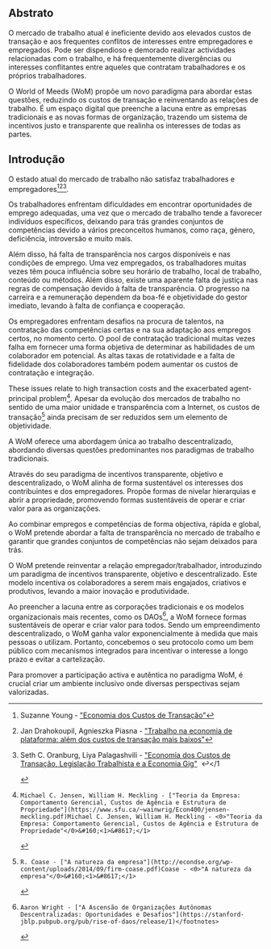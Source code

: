 ## Abstrato

O mercado de trabalho atual é ineficiente devido aos elevados custos de transação e aos frequentes conflitos de interesses entre empregadores e empregados. Pode ser dispendioso e demorado realizar actividades relacionadas com o trabalho, e há frequentemente divergências ou interesses conflitantes entre aqueles que contratam trabalhadores e os próprios trabalhadores.

O World of Meeds (WoM) propõe um novo paradigma para abordar estas questões, reduzindo os custos de transação e reinventando as relações de trabalho. É um espaço digital que preenche a lacuna entre as empresas tradicionais e as novas formas de organização, trazendo um sistema de incentivos justo e transparente que realinha os interesses de todas as partes.

## Introdução

O estado atual do mercado de trabalho não satisfaz trabalhadores e empregadores[^1][^2][^3].

Os trabalhadores enfrentam dificuldades em encontrar oportunidades de emprego adequadas, uma vez que o mercado de trabalho tende a favorecer indivíduos específicos, deixando para trás grandes conjuntos de competências devido a vários preconceitos humanos, como raça, género, deficiência, introversão e muito mais.

Além disso, há falta de transparência nos cargos disponíveis e nas condições de emprego. Uma vez empregados, os trabalhadores muitas vezes têm pouca influência sobre seu horário de trabalho, local de trabalho, conteúdo ou métodos. Além disso, existe uma aparente falta de justiça nas regras de compensação devido à falta de transparência. O progresso na carreira e a remuneração dependem da boa-fé e objetividade do gestor imediato, levando à falta de confiança e cooperação.

Os empregadores enfrentam desafios na procura de talentos, na contratação das competências certas e na sua adaptação aos empregos certos, no momento certo. O pool de contratação tradicional muitas vezes falha em fornecer uma forma objetiva de determinar as habilidades de um colaborador em potencial. As altas taxas de rotatividade e a falta de fidelidade dos colaboradores também podem aumentar os custos de contratação e integração.

These issues relate to high transaction costs and the exacerbated agent-principal problem[^4]. Apesar da evolução dos mercados de trabalho no sentido de uma maior unidade e transparência com a Internet, os custos de transação[^5] ainda precisam de ser reduzidos sem um elemento de objetividade.

A WoM oferece uma abordagem única ao trabalho descentralizado, abordando diversas questões predominantes nos paradigmas de trabalho tradicionais.

Através do seu paradigma de incentivos transparente, objetivo e descentralizado, o WoM alinha de forma sustentável os interesses dos contribuintes e dos empregadores. Propõe formas de nivelar hierarquias e abrir a propriedade, promovendo formas sustentáveis ​​de operar e criar valor para as organizações.

Ao combinar empregos e competências de forma objectiva, rápida e global, o WoM pretende abordar a falta de transparência no mercado de trabalho e garantir que grandes conjuntos de competências não sejam deixados para trás.

O WoM pretende reinventar a relação empregador/trabalhador, introduzindo um paradigma de incentivos transparente, objetivo e descentralizado. Este modelo incentiva os colaboradores a serem mais engajados, criativos e produtivos, levando a maior inovação e produtividade.

Ao preencher a lacuna entre as corporações tradicionais e os modelos organizacionais mais recentes, como os DAOs[^6], a WoM fornece formas sustentáveis ​​de operar e criar valor para todos. Sendo um empreendimento descentralizado, o WoM ganha valor exponencialmente à medida que mais pessoas o utilizam. Portanto, concebemos o seu protocolo como um bem público com mecanismos integrados para incentivar o interesse a longo prazo e evitar a cartelização.

Para promover a participação activa e autêntica no paradigma WoM, é crucial criar um ambiente inclusivo onde diversas perspectivas sejam valorizadas.


[^1]: Suzanne Young - ["Economia dos Custos de Transação"](https://www.academia.edu/24703426/Transaction_Cost_Economics)
[^2]: Jan Drahokoupil, Agnieszka Piasna - ["Trabalho na economia de plataforma: além dos custos de transação mais baixos"](https://www.intereconomics.eu/contents/year/2017/number/6/article/work-in-the-platform-economy-beyond-lower-transaction-costs.html)
[^3]: Seth C. Oranburg, Liya Palagashvili - ["Economia dos Custos de Transação, Legislação Trabalhista e a Economia Gig"](https://dsc.duq.edu/cgi/viewcontent.cgi?article=1115&context=law-faculty-scholarship)&#160;
&#8617;</1</p> </fn>
    
    
[^4]:    
        Michael C. Jensen, William H. Meckling - ["Teoria da Empresa: Comportamento Gerencial, Custos de Agência e Estrutura de Propriedade"](https://www.sfu.ca/~wainwrig/Econ400/jensen-meckling.pdf)Michael C. Jensen, William H. Meckling - <0>"Teoria da Empresa: Comportamento Gerencial, Custos de Agência e Estrutura de Propriedade"</0>&#160;<1>&#8617;</1>
    
    
[^5]:    
        R. Coase - ["A natureza da empresa"](http://econdse.org/wp-content/uploads/2014/09/firm-coase.pdf)Coase - <0>"A natureza da empresa"</0>&#160;<1>&#8617;</1>
    
    
[^6]:    
        Aaron Wright - ["A Ascensão de Organizações Autônomas Descentralizadas: Oportunidades e Desafios"](https://stanford-jblp.pubpub.org/pub/rise-of-daos/release/1)</footnotes>